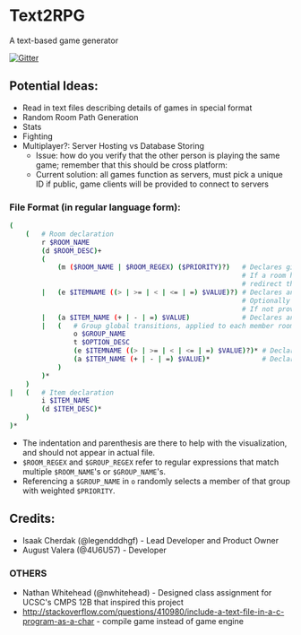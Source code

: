 # Text2RPG
A text-based game generator

[![Gitter](https://badges.gitter.im/legendddhgf_Text2RPG/Lobby.svg)](https://gitter.im/legendddhgf_Text2RPG/Lobby?utm_source=badge&utm_medium=badge&utm_campaign=pr-badge)

## Potential Ideas:
- Read in text files describing details of games in special format
- Random Room Path Generation
- Stats
- Fighting
- Multiplayer?: Server Hosting vs Database Storing
  - Issue: how do you verify that the other person is playing the same game; remember that this should be cross platform:
  - Current solution: all games function as servers, must pick a unique ID if public, game clients will be provided to connect to servers

### File Format (in regular language form):
```sh
(
    (   # Room declaration
        r $ROOM_NAME
        (d $ROOM_DESC)+
        (
            (m ($ROOM_NAME | $ROOM_REGEX) ($PRIORITY)?)   # Declares given room(s) to be children of this room with optional priority
                                                          # If a room has children, it is not "visitable", and entry will immediately
                                                          # redirect the player randomly to one of it's children weighted by priority
        |   (e $ITEMNAME ((> | >= | < | <= | =) $VALUE)?) # Declares an expected item to be prerequesite to enter the room
                                                          # Optionally requires a specific quantity greater/less than or equal to value
                                                          # If not provided, defaults to > 0 (user has item)
        |   (a $ITEM_NAME (+ | - | =) $VALUE)             # Declares an action to inc/dec/set given item's quantity to value upon entry
        |   (   # Group global transitions, applied to each member room
                o $GROUP_NAME
                t $OPTION_DESC
                (e $ITEMNAME ((> | >= | < | <= | =) $VALUE)?)* # Declares an expected item to be prerequesite to perform said transition
                (a $ITEM_NAME (+ | - | =) $VALUE)*             # Declares an action to inc/dec/set item's quantity to value on selection
            )
        )*
    )
|   (   # Item declaration
        i $ITEM_NAME
        (d $ITEM_DESC)*
    )
)*
```

- The indentation and parenthesis are there to help with the visualization, and should not appear in actual file.
- `$ROOM_REGEX` and `$GROUP_REGEX` refer to regular expressions that match multiple `$ROOM_NAME`'s or `$GROUP_NAME`'s.
- Referencing a `$GROUP_NAME` in `o` randomly selects a member of that group with weighted `$PRIORITY`.

## Credits:
* Isaak Cherdak (@legendddhgf) - Lead Developer and Product Owner
* August Valera (@4U6U57) - Developer

### OTHERS
* Nathan Whitehead (@nwhitehead) - Designed class assignment for UCSC's CMPS 12B that inspired this project
* http://stackoverflow.com/questions/410980/include-a-text-file-in-a-c-program-as-a-char - compile game instead of game engine
